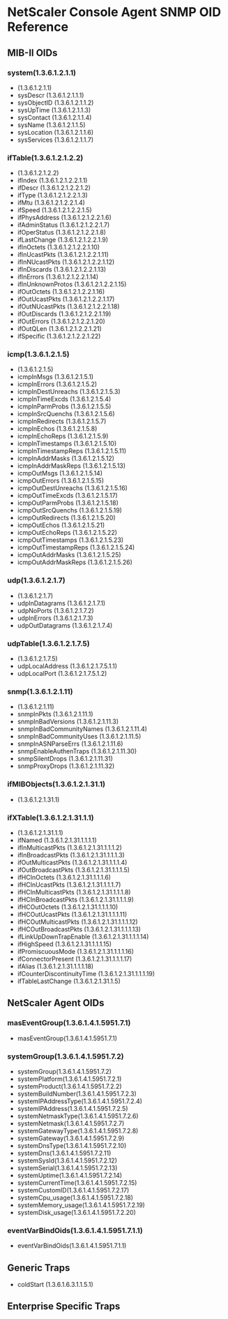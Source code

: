 # NetScaler Console Agent SNMP OID Reference

## MIB-II OIDs

### system(1.3.6.1.2.1.1)

- (1.3.6.1.2.1.1)
- sysDescr (1.3.6.1.2.1.1.1)
- sysObjectID (1.3.6.1.2.1.1.2)
- sysUpTime (1.3.6.1.2.1.1.3)
- sysContact (1.3.6.1.2.1.1.4)
- sysName (1.3.6.1.2.1.1.5)
- sysLocation (1.3.6.1.2.1.1.6)
- sysServices (1.3.6.1.2.1.1.7)

### ifTable(1.3.6.1.2.1.2.2)

- (1.3.6.1.2.1.2.2)
- ifIndex (1.3.6.1.2.1.2.2.1.1)
- ifDescr (1.3.6.1.2.1.2.2.1.2)
- ifType (1.3.6.1.2.1.2.2.1.3)
- ifMtu (1.3.6.1.2.1.2.2.1.4)
- ifSpeed (1.3.6.1.2.1.2.2.1.5)
- ifPhysAddress (1.3.6.1.2.1.2.2.1.6)
- ifAdminStatus (1.3.6.1.2.1.2.2.1.7)
- ifOperStatus (1.3.6.1.2.1.2.2.1.8)
- ifLastChange (1.3.6.1.2.1.2.2.1.9)
- ifInOctets (1.3.6.1.2.1.2.2.1.10)
- ifInUcastPkts (1.3.6.1.2.1.2.2.1.11)
- ifInNUcastPkts (1.3.6.1.2.1.2.2.1.12)
- ifInDiscards (1.3.6.1.2.1.2.2.1.13)
- ifInErrors (1.3.6.1.2.1.2.2.1.14)
- ifInUnknownProtos (1.3.6.1.2.1.2.2.1.15)
- ifOutOctets (1.3.6.1.2.1.2.2.1.16)
- ifOutUcastPkts (1.3.6.1.2.1.2.2.1.17)
- ifOutNUcastPkts (1.3.6.1.2.1.2.2.1.18)
- ifOutDiscards (1.3.6.1.2.1.2.2.1.19)
- ifOutErrors (1.3.6.1.2.1.2.2.1.20)
- ifOutQLen (1.3.6.1.2.1.2.2.1.21)
- ifSpecific (1.3.6.1.2.1.2.2.1.22)

### icmp(1.3.6.1.2.1.5)

- (1.3.6.1.2.1.5)
- icmpInMsgs (1.3.6.1.2.1.5.1)
- icmpInErrors (1.3.6.1.2.1.5.2)
- icmpInDestUnreachs (1.3.6.1.2.1.5.3)
- icmpInTimeExcds (1.3.6.1.2.1.5.4)
- icmpInParmProbs (1.3.6.1.2.1.5.5)
- icmpInSrcQuenchs (1.3.6.1.2.1.5.6)
- icmpInRedirects (1.3.6.1.2.1.5.7)
- icmpInEchos (1.3.6.1.2.1.5.8)
- icmpInEchoReps (1.3.6.1.2.1.5.9)
- icmpInTimestamps (1.3.6.1.2.1.5.10)
- icmpInTimestampReps (1.3.6.1.2.1.5.11)
- icmpInAddrMasks (1.3.6.1.2.1.5.12)
- icmpInAddrMaskReps (1.3.6.1.2.1.5.13)
- icmpOutMsgs (1.3.6.1.2.1.5.14)
- icmpOutErrors (1.3.6.1.2.1.5.15)
- icmpOutDestUnreachs (1.3.6.1.2.1.5.16)
- icmpOutTimeExcds (1.3.6.1.2.1.5.17)
- icmpOutParmProbs (1.3.6.1.2.1.5.18)
- icmpOutSrcQuenchs (1.3.6.1.2.1.5.19)
- icmpOutRedirects (1.3.6.1.2.1.5.20)
- icmpOutEchos (1.3.6.1.2.1.5.21)
- icmpOutEchoReps (1.3.6.1.2.1.5.22)
- icmpOutTimestamps (1.3.6.1.2.1.5.23)
- icmpOutTimestampReps (1.3.6.1.2.1.5.24)
- icmpOutAddrMasks (1.3.6.1.2.1.5.25)
- icmpOutAddrMaskReps (1.3.6.1.2.1.5.26)

### udp(1.3.6.1.2.1.7)

- (1.3.6.1.2.1.7)
- udpInDatagrams (1.3.6.1.2.1.7.1)
- udpNoPorts (1.3.6.1.2.1.7.2)
- udpInErrors (1.3.6.1.2.1.7.3)
- udpOutDatagrams (1.3.6.1.2.1.7.4)

### udpTable(1.3.6.1.2.1.7.5)

- (1.3.6.1.2.1.7.5)
- udpLocalAddress (1.3.6.1.2.1.7.5.1.1)
- udpLocalPort (1.3.6.1.2.1.7.5.1.2)

### snmp(1.3.6.1.2.1.11)

- (1.3.6.1.2.1.11)
- snmpInPkts (1.3.6.1.2.1.11.1)
- snmpInBadVersions (1.3.6.1.2.1.11.3)
- snmpInBadCommunityNames (1.3.6.1.2.1.11.4)
- snmpInBadCommunityUses (1.3.6.1.2.1.11.5)
- snmpInASNParseErrs (1.3.6.1.2.1.11.6)
- snmpEnableAuthenTraps (1.3.6.1.2.1.11.30)
- snmpSilentDrops (1.3.6.1.2.1.11.31)
- snmpProxyDrops (1.3.6.1.2.1.11.32)

### ifMIBObjects(1.3.6.1.2.1.31.1)

- (1.3.6.1.2.1.31.1)

### ifXTable(1.3.6.1.2.1.31.1.1)

- (1.3.6.1.2.1.31.1.1)
- ifNamed (1.3.6.1.2.1.31.1.1.1.1)
- ifInMulticastPkts (1.3.6.1.2.1.31.1.1.1.2)
- ifInBroadcastPkts (1.3.6.1.2.1.31.1.1.1.3)
- ifOutMulticastPkts (1.3.6.1.2.1.31.1.1.1.4)
- ifOutBroadcastPkts (1.3.6.1.2.1.31.1.1.1.5)
- ifHCInOctets (1.3.6.1.2.1.31.1.1.1.6)
- ifHCInUcastPkts (1.3.6.1.2.1.31.1.1.1.7)
- ifHCInMulticastPkts (1.3.6.1.2.1.31.1.1.1.8)
- ifHCInBroadcastPkts (1.3.6.1.2.1.31.1.1.1.9)
- ifHCOutOctets (1.3.6.1.2.1.31.1.1.1.10)
- ifHCOutUcastPkts (1.3.6.1.2.1.31.1.1.1.11)
- ifHCOutMulticastPkts (1.3.6.1.2.1.31.1.1.1.12)
- ifHCOutBroadcastPkts (1.3.6.1.2.1.31.1.1.1.13)
- ifLinkUpDownTrapEnable (1.3.6.1.2.1.31.1.1.1.14)
- ifHighSpeed (1.3.6.1.2.1.31.1.1.1.15)
- ifPromiscuousMode (1.3.6.1.2.1.31.1.1.1.16)
- ifConnectorPresent (1.3.6.1.2.1.31.1.1.1.17)
- ifAlias (1.3.6.1.2.1.31.1.1.1.18)
- ifCounterDiscontinuityTime (1.3.6.1.2.1.31.1.1.1.19)
- ifTableLastChange (1.3.6.1.2.1.31.1.5)

## NetScaler Agent OIDs


### masEventGroup(1.3.6.1.4.1.5951.7.1)

- masEventGroup(1.3.6.1.4.1.5951.7.1)

### systemGroup(1.3.6.1.4.1.5951.7.2)

- systemGroup(1.3.6.1.4.1.5951.7.2)
- systemPlatform(1.3.6.1.4.1.5951.7.2.1)
- systemProduct(1.3.6.1.4.1.5951.7.2.2)
- systemBuildNumber(1.3.6.1.4.1.5951.7.2.3)
- systemIPAddressType(1.3.6.1.4.1.5951.7.2.4)
- systemIPAddress(1.3.6.1.4.1.5951.7.2.5)
- systemNetmaskType(1.3.6.1.4.1.5951.7.2.6)
- systemNetmask(1.3.6.1.4.1.5951.7.2.7)
- systemGatewayType(1.3.6.1.4.1.5951.7.2.8)
- systemGateway(1.3.6.1.4.1.5951.7.2.9)
- systemDnsType(1.3.6.1.4.1.5951.7.2.10)
- systemDns(1.3.6.1.4.1.5951.7.2.11)
- systemSysId(1.3.6.1.4.1.5951.7.2.12)
- systemSerial(1.3.6.1.4.1.5951.7.2.13)
- systemUptime(1.3.6.1.4.1.5951.7.2.14)
- systemCurrentTime(1.3.6.1.4.1.5951.7.2.15)
- systemCustomID(1.3.6.1.4.1.5951.7.2.17)
- systemCpu_usage(1.3.6.1.4.1.5951.7.2.18)
- systemMemory_usage(1.3.6.1.4.1.5951.7.2.19)
- systemDisk_usage(1.3.6.1.4.1.5951.7.2.20)

### eventVarBindOids(1.3.6.1.4.1.5951.7.1.1)

- eventVarBindOids(1.3.6.1.4.1.5951.7.1.1)

## Generic Traps

- coldStart (1.3.6.1.6.3.1.1.5.1)

## Enterprise Specific Traps
